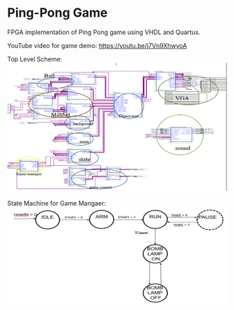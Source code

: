 # Ping-Pong Game

FPGA implementation of Ping Pong game using VHDL and Quartus.  
  
YouTube video for game demo: https://youtu.be/j7Vn9XhwyoA
  
Top Level Scheme:  
![](/images/scheme.png)  
  
State Machine for Game Mangaer:
![](/images/state_machine.png) 
